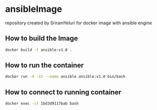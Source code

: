 # ansibleImage
repository created by SriramYeluri for docker image with ansible engine

## How to build the Image
``` sh
docker build -t ansible:v1.0 .
```

## How to run the container
``` sh
docker run -d -it --name ansible ansible:v1.0 bin/bash
```
## How to connect to running container
``` sh
docker exec -it 1bd3d9117bab bash
```
